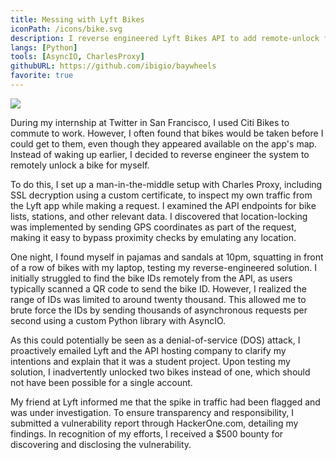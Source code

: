 ```yaml
---
title: Messing with Lyft Bikes
iconPath: /icons/bike.svg
description: I reverse engineered Lyft Bikes API to add remote-unlock functionality, and in the process discovered (and disclosed) a vulnerability.
langs: [Python]
tools: [AsyncIO, CharlesProxy]
githubURL: https://github.com/ibigio/baywheels
favorite: true
---
```


<img src="/images/bikes.jpeg" />

During my internship at Twitter in San Francisco, I used Citi Bikes to commute to work. However, I often found that bikes would be taken before I could get to them, even though they appeared available on the app's map. Instead of waking up earlier, I decided to reverse engineer the system to remotely unlock a bike for myself.

To do this, I set up a man-in-the-middle setup with Charles Proxy, including SSL decryption using a custom certificate, to inspect my own traffic from the Lyft app while making a request. I examined the API endpoints for bike lists, stations, and other relevant data. I discovered that location-locking was implemented by sending GPS coordinates as part of the request, making it easy to bypass proximity checks by emulating any location.

One night, I found myself in pajamas and sandals at 10pm, squatting in front of a row of bikes with my laptop, testing my reverse-engineered solution. I initially struggled to find the bike IDs remotely from the API, as users typically scanned a QR code to send the bike ID. However, I realized the range of IDs was limited to around twenty thousand. This allowed me to brute force the IDs by sending thousands of asynchronous requests per second using a custom Python library with AsyncIO.

As this could potentially be seen as a denial-of-service (DOS) attack, I proactively emailed Lyft and the API hosting company to clarify my intentions and explain that it was a student project. Upon testing my solution, I inadvertently unlocked two bikes instead of one, which should not have been possible for a single account.

My friend at Lyft informed me that the spike in traffic had been flagged and was under investigation. To ensure transparency and responsibility, I submitted a vulnerability report through HackerOne.com, detailing my findings. In recognition of my efforts, I received a $500 bounty for discovering and disclosing the vulnerability.
